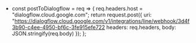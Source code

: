 - const postToDialogflow = req => {
  req.headers.host = "dialogflow.cloud.google.com";
  return request.post({
    uri: "https://dialogflow.cloud.google.com/v1/integrations/line/webhook/3d4f3b90-c4ee-4950-bf6c-3fe915efe722
    headers: req.headers,
    body: JSON.stringify(req.body)
  });
};
